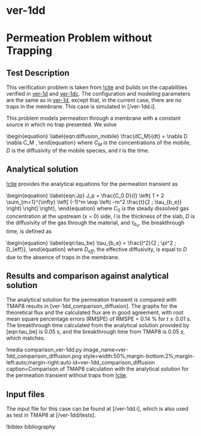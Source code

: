 # ver-1dd

# Permeation Problem without Trapping

## Test Description

This verification problem is taken from [!cite](ambrosek2008verification) and builds on the capabilities verified in [ver-1d](ver-1d.md) and [ver-1dc](ver-1dc.md). The configuration and modeling parameters are the same as in [ver-1d](ver-1d.md), except that, in the current case, there are no traps in the membrane. This case is simulated in [/ver-1dd.i].

This problem models permeation through a membrane with a constant source in which no trap presented. We solve

\begin{equation}
    \label{eqn:diffusion_mobile}
    \frac{dC_M}{dt} = \nabla D \nabla C_M ,
\end{equation}
where $C_M$ is the concentrations of the mobile, $D$ is the diffusivity of the mobile species, and $t$ is the time.

## Analytical solution

[!cite](ambrosek2008verification) provides the analytical equations for the permeation transient as

\begin{equation}
\label{eqn:Jp}
    J_p = \frac{C_0 D}{l} \left\{ 1 + 2 \sum_{m=1}^{\infty} \left[ (-1)^m \exp \left( -m^2 \frac{t}{2 \; \tau_{b_e}} \right) \right] \right\},
\end{equation}
where $C_0$ is the steady dissolved gas concentration at the upstream (x = 0) side, $l$ is the thickness of the slab, $D$ is the diffusivity of the gas through the material, and $\tau_{b_e}$, the breakthrough time, is defined as

\begin{equation}
\label{eqn:tau_be}
    \tau_{b_e} = \frac{l^2}{2 \; \pi^2 \; D_{eff}},
\end{equation}
where $D_{eff}$, the effective diffusivity, is equal to $D$ due to the absence of traps in the membrane.


## Results and comparison against analytical solution

The analytical solution for the permeation transient is compared with TMAP8 results in [ver-1dd_comparison_diffusion]. The graphs for the theoretical flux and the calculated flux are in good agreement, with root mean square percentage errors (RMSPE) of RMSPE = 0.14 % for $t \geq 0.01$ s. The breakthrough time calculated from the analytical solution provided by [eqn:tau_be] is 0.05 s, and the breakthrough time from TMAP8 is 0.05 s, which matches.

!media comparison_ver-1dd.py
       image_name=ver-1dd_comparison_diffusion.png
       style=width:50%;margin-bottom:2%;margin-left:auto;margin-right:auto
       id=ver-1dd_comparison_diffusion
       caption=Comparison of TMAP8 calculation with the analytical solution for the permeation transient without traps from [!cite](ambrosek2008verification).


## Input files

The input file for this case can be found at [/ver-1dd.i], which is also used as test in TMAP8 at [/ver-1dd/tests].

!bibtex bibliography
